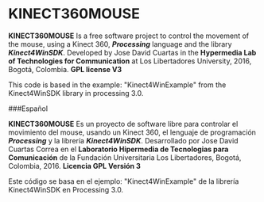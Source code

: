 # KINECT360MOUSE

__KINECT360MOUSE__ Is a free software project to control the movement of the mouse, using a Kinect 360, ___Processing___ language and the library ___Kinect4WinSDK___. Developed by Jose David Cuartas in the __Hypermedia Lab of Technologies for Communication__ at Los Libertadores University, 2016, Bogotá, Colombia. __GPL license V3__

This code is based in the example: "Kinect4WinExample" from the Kinect4WinSDK library in processing 3.0.

###Español

__KINECT360MOUSE__ Es un proyecto de software libre para controlar el movimiento del mouse, usando un Kinect 360, el lenguaje de programación ___Processing___ y la librería ___Kinect4WinSDK___. Desarrollado por Jose David Cuartas Correa en el __Laboratorio Hipermedia de Tecnologias para Comunicación__ de la Fundación Universitaria Los Libertadores, Bogotá, Colombia, 2016. __Licencia GPL Versión 3__ 

Este código se basa en el ejemplo: "Kinect4WinExample" de la librería Kinect4WinSDK en Processing 3.0.
